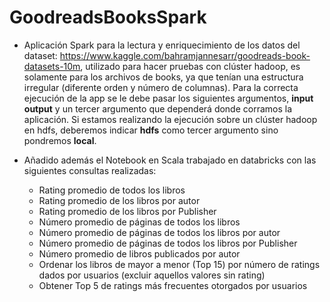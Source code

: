# GoodreadsBooksSpark


- Aplicación Spark para la lectura y enriquecimiento de los datos del dataset: https://www.kaggle.com/bahramjannesarr/goodreads-book-datasets-10m, utilizado para hacer pruebas con clúster hadoop, es solamente para los archivos de books, ya que tenían una estructura irregular (diferente orden y número de columnas). 
Para la correcta ejecución de la app se le debe pasar los siguientes argumentos, **input output** y un tercer argumento que dependerá donde corramos la aplicación. Si estamos realizando la ejecución sobre un clúster hadoop en hdfs, deberemos indicar **hdfs** como tercer argumento sino pondremos **local**.

- Añadido además el Notebook en Scala trabajado en databricks con las siguientes consultas realizadas:
   - Rating promedio de todos los libros
   - Rating promedio de los libros por autor
   - Rating promedio de los libros por Publisher
   - Número promedio de páginas de todos los libros
   - Número promedio de páginas de todos los libros por autor
   - Número promedio de páginas de todos los libros por Publisher
   - Número promedio de libros publicados por autor
   - Ordenar los libros de mayor a menor (Top 15) por número de ratings dados por usuarios (excluir aquellos valores sin rating)
   - Obtener Top 5 de ratings más frecuentes otorgados por usuarios



